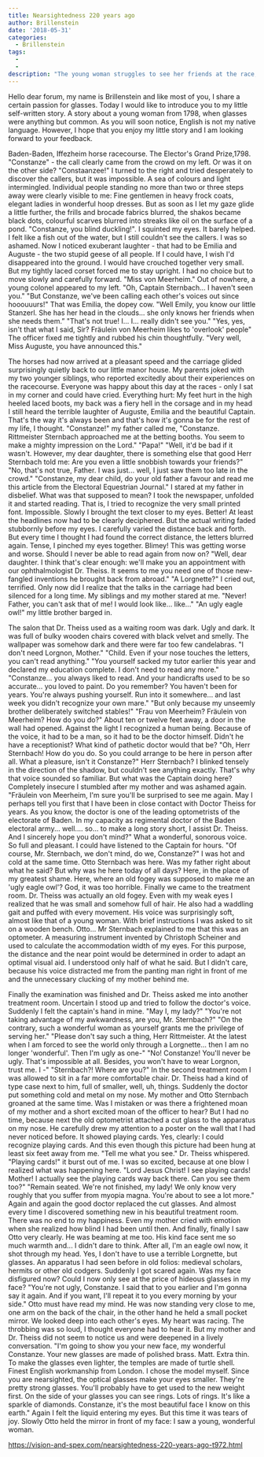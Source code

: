 ```yaml
---
title: Nearsightedness 220 years ago
author: Brillenstein
date: '2018-05-31'
categories:
  - Brillenstein
tags:
  - 
  - 
description: "The young woman struggles to see her friends at the race, unaware of her worsening eyesight."
---
```

Hello dear forum, my name is Brillenstein and like most of you, I share a certain passion for glasses. Today I would like to introduce you to my little self-written story. A story about a young woman from 1798, when glasses were anything but common. As you will soon notice, English is not my native language. However, I hope that you enjoy my little story and I am looking forward to your feedback.


Baden-Baden, Iffezheim horse racecourse. The Elector's Grand Prize,1798.
"Constanze" - the call clearly came from the crowd on my left. Or was it on the other side? "Constaanzee!" I turned to the right and tried desperately to discover the callers, but it was impossible. A sea of colours and light intermingled. Individual people standing no more than two or three steps away were clearly visible to me: Fine gentlemen in heavy frock coats, elegant ladies in wonderful hoop dresses. But as soon as I let my gaze glide a little further, the frills and brocade fabrics blurred, the shakos became black dots, colourful scarves blurred into streaks like oil on the surface of a pond. "Constanze, you blind duckling!". I squinted my eyes. It barely helped. I felt like a fish out of the water, but I still couldn't see the callers. I was so ashamed. Now I noticed exuberant laughter - that had to be Emilia and Auguste - the two stupid geese of all people. If I could have, I wish I'd disappeared into the ground. I would have crouched together very small. But my tightly laced corset forced me to stay upright. I had no choice but to move slowly and carefully forward.
"Miss von Meerheim." Out of nowhere, a young colonel appeared to my left. "Oh, Captain Sternbach... I haven't seen you." 
"But Constanze, we've been calling each other's voices out since hooouuurs!" That was Emilia, the dopey cow. 
"Well Emily, you know our little Stanzerl. She has her head in the clouds... she only knows her friends when she needs them.”
"That's not true! I... I... really didn't see you." 
"Yes, yes, isn't that what I said, Sir? Fräulein von Meerheim likes to 'overlook' people" 
The officer fixed me tightly and rubbed his chin thoughtfully. "Very well, Miss Auguste, you have announced this."

The horses had now arrived at a pleasant speed and the carriage glided surprisingly quietly back to our little manor house. My parents joked with my two younger siblings, who reported excitedly about their experiences on the racecourse. Everyone was happy about this day at the races - only I sat in my corner and could have cried. Everything hurt: My feet hurt in the high heeled laced boots, my back was a fiery hell in the corsage and in my head I still heard the terrible laughter of Auguste, Emilia and the beautiful Captain. That's the way it's always been and that's how it's gonna be for the rest of my life, I thought. 
"Constanze!" my father called me, "Constanze. Rittmeister Sternbach approached me at the betting booths. You seem to make a mighty impression on the Lord." 
"Papa!" 
"Well, it'd be bad if it wasn't. However, my dear daughter, there is something else that good Herr Sternbach told me: Are you even a little snobbish towards your friends?" 
"No, that's not true, Father. I was just... well, I just saw them too late in the crowd."
"Constanze, my dear child, do your old father a favour and read me this article from the Electoral Equestrian Journal."
I stared at my father in disbelief. What was that supposed to mean? I took the newspaper, unfolded it and started reading. That is, I tried to recognize the very small printed font. Impossible. Slowly I brought the text closer to my eyes. Better! At least the headlines now had to be clearly deciphered. But the actual writing faded stubbornly before my eyes. I carefully varied the distance back and forth. But every time I thought I had found the correct distance, the letters blurred again. Tense, I pinched my eyes together. Blimey! This was getting worse and worse. Should I never be able to read again from now on?
"Well, dear daughter. I think that's clear enough: we'll make you an appointment with our ophthalmologist Dr. Theiss. It seems to me you need one of those new-fangled inventions he brought back from abroad."
"A Lorgnette?" I cried out, terrified. Only now did I realize that the talks in the carriage had been silenced for a long time. My siblings and my mother stared at me. 
"Never! Father, you can't ask that of me! I would look like... like..."
"An ugly eagle owl!" my little brother barged in.

The salon that Dr. Theiss used as a waiting room was dark. Ugly and dark. It was full of bulky wooden chairs covered with black velvet and smelly. The wallpaper was somehow dark and there were far too few candelabras.
"I don't need Lorgnon, Mother."
"Child. Even if your nose touches the letters, you can't read anything."
"You yourself sacked my tutor earlier this year and declared my education complete. I don't need to read any more."
"Constanze... you always liked to read. And your handicrafts used to be so accurate... you loved to paint. Do you remember? You haven't been for years. You're always pushing yourself. Run into it somewhere... and last week you didn't recognize your own mare."
"But only because my unseemly brother deliberately switched stables!"
"Frau von Meerheim? Fräulein von Meerheim? How do you do?"
About ten or twelve feet away, a door in the wall had opened. Against the light I recognized a human being. Because of the voice, it had to be a man, so it had to be the doctor himself. Didn't he have a receptionist? What kind of pathetic doctor would that be?
"Oh, Herr Sternbach! How do you do. So you could arrange to be here in person after all. What a pleasure, isn't it Constanze?"
Herr Sternbach? I blinked tensely in the direction of the shadow, but couldn't see anything exactly. That's why that voice sounded so familiar. But what was the Captain doing here? Completely insecure I stumbled after my mother and was ashamed again.
"Fräulein von Meerheim, I'm sure you'll be surprised to see me again. May I perhaps tell you first that I have been in close contact with Doctor Theiss for years. As you know, the doctor is one of the leading optometrists of the electorate of Baden. In my capacity as regimental doctor of the Baden electoral army... well.... so... to make a long story short, I assist Dr. Theiss. And I sincerely hope you don't mind?"
What a wonderful, sonorous voice. So full and pleasant. I could have listened to the Captain for hours.
"Of course, Mr. Sternbach, we don't mind, do we, Constanze?"
I was hot and cold at the same time. Otto Sternbach was here. Was my father right about what he said? But why was he here today of all days? Here, in the place of my greatest shame. Here, where an old fogey was supposed to make me an 'ugly eagle owl'? God, it was too horrible.
Finally we came to the treatment room. Dr. Theiss was actually an old fogey. Even with my weak eyes I realized that he was small and somehow full of hair. He also had a waddling gait and puffed with every movement. His voice was surprisingly soft, almost like that of a young woman. With brief instructions I was asked to sit on a wooden bench. Otto... Mr Sternbach explained to me that this was an optometer. A measuring instrument invented by Christoph Scheiner and used to calculate the accommodation width of my eyes. For this purpose, the distance and the near point would be determined in order to adapt an optimal visual aid. I understood only half of what he said. But I didn't care, because his voice distracted me from the panting man right in front of me and the unnecessary clucking of my mother behind me.


Finally the examination was finished and Dr. Theiss asked me into another treatment room. Uncertain I stood up and tried to follow the doctor's voice. Suddenly I felt the captain's hand in mine.
"May I, my lady?"
"You're not taking advantage of my awkwardness, are you, Mr. Sternbach?"
"On the contrary, such a wonderful woman as yourself grants me the privilege of serving her."
"Please don't say such a thing, Herr Rittmeister. At the latest when I am forced to see the world only through a Lorgnette... then I am no longer 'wonderful'. Then I'm ugly as one-"
"No! Constanze! You'll never be ugly. That's impossible at all. Besides, you won't have to wear Lorgnon, trust me. I -"
"Sternbach?! Where are you?"
In the second treatment room I was allowed to sit in a far more comfortable chair. Dr. Theiss had a kind of type case next to him, full of smaller, well, uh, things. Suddenly the doctor put something cold and metal on my nose. My mother and Otto Sternbach groaned at the same time. Was I mistaken or was there a frightened moan of my mother and a short excited moan of the officer to hear? But I had no time, because next the old optometrist attached a cut glass to the apparatus on my nose. He carefully drew my attention to a poster on the wall that I had never noticed before. It showed playing cards. Yes, clearly: I could recognize playing cards. And this even though this picture had been hung at least six feet away from me.
"Tell me what you see." Dr. Theiss whispered.
"Playing cards!" it burst out of me. I was so excited, because at one blow I realized what was happening here. "Lord Jesus Christ! I see playing cards! Mother! I actually see the playing cards way back there. Can you see them too?"
"Remain seated. We're not finished, my lady! We only know very roughly that you suffer from myopia magna. You're about to see a lot more."
Again and again the good doctor replaced the cut glasses. And almost every time I discovered something new in his beautiful treatment room. There was no end to my happiness. Even my mother cried with emotion when she realized how blind I had been until then. And finally, finally I saw Otto very clearly. He was beaming at me too. His kind face sent me so much warmth and... I didn't dare to think. After all, I'm an eagle owl now, it shot through my head. Yes, I don't have to use a terrible Lorgnette, but glasses. An apparatus I had seen before in old folios: medieval scholars, hermits or other old codgers. Suddenly I got scared again. Was my face disfigured now? Could I now only see at the price of hideous glasses in my face? 
"You're not ugly, Constanze. I said that to you earlier and I'm gonna say it again. And if you want, I'll repeat it to you every morning by your side."
Otto must have read my mind. He was now standing very close to me, one arm on the back of the chair, in the other hand he held a small pocket mirror. We looked deep into each other's eyes. My heart was racing. The throbbing was so loud, I thought everyone had to hear it. But my mother and Dr. Theiss did not seem to notice us and were deepened in a lively conversation.
"I'm going to show you your new face, my wonderful Constanze. Your new glasses are made of polished brass. Matt. Extra thin. To make the glasses even lighter, the temples are made of turtle shell. Finest English workmanship from London. I chose the model myself. Since you are nearsighted, the optical glasses make your eyes smaller. They're pretty strong glasses. You'll probably have to get used to the new weight first. On the side of your glasses you can see rings. Lots of rings. It's like a sparkle of diamonds. Constanze, it's the most beautiful face I know on this earth."
Again I felt the liquid entering my eyes. But this time it was tears of joy. Slowly Otto held the mirror in front of my face: I saw a young, wonderful woman.

https://vision-and-spex.com/nearsightedness-220-years-ago-t972.html